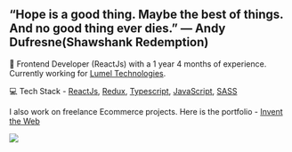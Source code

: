 ## “Hope is a good thing. Maybe the best of things. And no good thing ever dies.” — Andy Dufresne(Shawshank Redemption)

💪 Frontend Developer (ReactJs) with a 1 year 4 months of experience. Currently working for [Lumel Technologies](https://lumel.com).

💻 Tech Stack - <a href="https://reactjs.org/">ReactJs</a>, <a href="https://redux.js.org/">Redux</a>, <a href="https://www.typescriptlang.org/">Typescript</a>, <a href="https://javascript.info/">JavaScript</a>, <a href="https://sass-lang.com/">SASS</a>

I also work on freelance Ecommerce projects. Here is the portfolio - <a href="https://inventtheweb.com/?utm_source=github&utm_medium=readme">Invent the Web</a>

![](https://komarev.com/ghpvc/?username=mrrajsoni)

<!---
mrrajsoni/mrrajsoni is a ✨ special ✨ repository because its `README.md` (this file) appears on your GitHub profile.
You can click the Preview link to take a look at your changes.
--->
